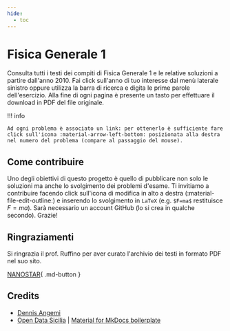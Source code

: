```yaml
---
hide:
  - toc
---
```


# Fisica Generale 1
Consulta tutti i testi dei compiti di Fisica Generale 1 e le relative soluzioni a partire dall'anno 2010. Fai click sull'anno di tuo interesse dal menù laterale sinistro oppure utilizza la barra di ricerca e digita le prime parole dell'esercizio. Alla fine di ogni pagina è presente un tasto per effettuare il download in PDF del file originale. 

!!! info

    Ad ogni problema è associato un link: per ottenerlo è sufficiente fare click sull'icona :material-arrow-left-bottom: posizionata alla destra nel numero del problema (compare al passaggio del mouse).


## Come contribuire
Uno degli obiettivi di questo progetto è quello di pubblicare non solo le soluzioni ma anche lo svolgimento dei problemi d'esame. Ti invitiamo a contribuire facendo click sull'icona di modifica in alto a destra (:material-file-edit-outline:) e inserendo lo svolgimento in `LaTeX` (e.g. `$F=ma$` restituisce $F=ma$). Sarà necessario un account GitHub (lo si crea in qualche secondo). Grazie!

## Ringraziamenti
Si ringrazia il prof. Ruffino per aver curato l'archivio dei testi in formato PDF nel suo sito. 

[NANOSTAR](https://nanostar.jimdofree.com/didattica-fisica-1/){ .md-button }

## Credits
- [Dennis Angemi](https://twitter.com/DennisAngemi)
- [Open Data Sicilia](http://opendatasicilia.it/) | [Material for MkDocs boilerplate](https://github.com/opendatasicilia/ods-mkdocs-material)

